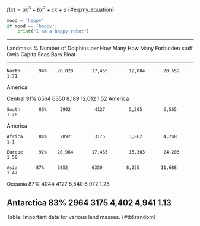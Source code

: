 <!--
Figures can be either referenced using @fig:mylabel, and can be auto-completed
to **Fig. number: mylabel** by prefixing with @ for mid-sentence references and * for the start of sentences. See https://github.com/tomduck/pandoc-fignos
-->

<!-- 
Figures can be added with the following syntax:
![main_text_caption](source/figures/my_image.pdf "short_caption(optional)"){#fig:mylabel}{ width=50% }

For details on setting attributes like width and height, see:
http://pandoc.org/MANUAL.html#extension-link_attributes
--> 

<!-- 
For italic, add _ on either side of the text
For bold, add ** on either side of the text
For bold and italic, add _** on either side of the text
-->

$f(x) = ax^3 + bx^2 + cx + d$ {#eq:my_equation}


```python
mood = 'happy'
if mood == 'happy':
    print("I am a happy robot")
```

-----------------------------------------------------------------------------------
Landmass      \%      Number of   Dolphins per    How Many     How Many    Forbidden
             stuff    Owls        Capita         Foos         Bars        Float
------------ ------- --------- -------------- ------------ ------------ -----------
    North       94%    20,028       17,465        12,084       20,659       1.71
 America                                                               

Central      91%     6564         6350         8,189        12,012       1.52
America                                                               

    South       86%     3902         4127         5,205        6,565        1.28
America                                                               

    Africa      84%     2892         3175         3,862        4,248         1.1

    Europe      92%    20,964       17,465        15,303       24,203       1.58

    Asia       87%     6852         6350         8,255        11,688       1.47

Oceania      87%     4044         4127         5,540        6,972        1.28

Antarctica    83%     2964         3175         4,402        4,941        1.13
-----------------------------------------------------------------------------------

Table: Important data for various land masses. {#tbl:random}

